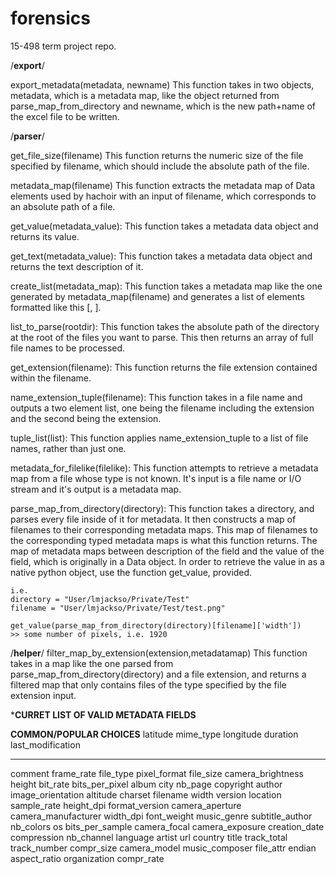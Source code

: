 forensics
=========

15-498 term project repo.

/**export**/

export_metadata(metadata, newname)
	This function takes in two objects, metadata, which is a metadata map, like the object returned from parse_map_from_directory and newname, which is the new path+name of the excel file to be written.

/**parser**/

get_file_size(filename)
	This function returns the numeric size of the file specified by filename, which should include the absolute path of the file.

metadata_map(filename)
	This function extracts the metadata map of Data elements used by hachoir with an input of filename, which corresponds to an absolute path of a file.

get_value(metadata_value):
	This function takes a metadata data object and returns its value.

get_text(metadata_value):
	This function takes a metadata data object and returns the text description of it.

create_list(metadata_map):
	This function takes a metadata map like the one generated by metadata_map(filename) and generates a list of elements formatted like this [<key>, <value>].

list_to_parse(rootdir):
	This function takes the absolute path of the directory at the root of the files you want to parse.  This then returns an array of full file names to be processed.

get_extension(filename):
	This function returns the file extension contained within the filename.

name_extension_tuple(filename):
	This function takes in a file name and outputs a two element list, one being the filename including the extension and the second being the extension.

tuple_list(list):
	This function applies name_extension_tuple to a list of file names, rather than just one.

metadata_for_filelike(filelike):
	This function attempts to retrieve a metadata map from a file whose type is not known.  It's input is a file name or I/O stream and it's output is a metadata map.

parse_map_from_directory(directory):
	This function takes a directory, and parses every file inside of it for metadata.  It then constructs a map of filenames to their corresponding metadata maps.  This map of filenames to the corresponding typed metadata maps is what this function returns.  The map of metadata maps between description of the field and the value of the field, which is originally in a Data object.  In order to retrieve the value in as a native python object, use the function get_value, provided.  

	i.e.
	directory = "User/lmjackso/Private/Test"
	filename = "User/lmjackso/Private/Test/test.png"

	get_value(parse_map_from_directory(directory)[filename]['width'])
	>> some number of pixels, i.e. 1920

/**helper**/
filter_map_by_extension(extension,metadatamap)
	This function takes in a map like the one parsed from parse_map_from_directory(directory) and a file extension, and returns a filtered map that only contains files of the type specified by the file extension input.
	
***********CURRET LIST OF VALID METADATA FIELDS**********

**COMMON/POPULAR CHOICES**
latitude
mime_type 
longitude 
duration
last_modification
**************************
comment
frame_rate
file_type
pixel_format
file_size
camera_brightness
height
bit_rate
bits_per_pixel
album
city
nb_page
copyright
author
image_orientation
altitude
charset
filename
width
version
location
sample_rate
height_dpi
format_version
camera_aperture
camera_manufacturer
width_dpi
font_weight
music_genre
subtitle_author 
nb_colors 
os 
bits_per_sample
camera_focal 
camera_exposure
creation_date 
compression 
nb_channel 
language 
artist 
url 
country
title 
track_total
track_number
compr_size 
camera_model
music_composer
file_attr 
endian 
aspect_ratio
organization
compr_rate 